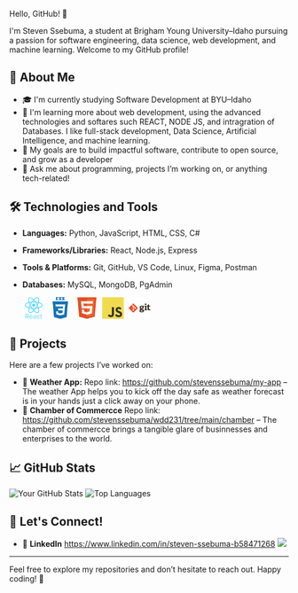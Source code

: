 
Hello, GitHub! 👋

I'm Steven Ssebuma, a student at Brigham Young University–Idaho pursuing a passion for software engineering, data science, web development, and machine learning. Welcome to my GitHub profile!

## 📘 About Me

- 🎓 I'm currently studying Software Development at BYU–Idaho
- 🧠 I'm learning more about web development, using the advanced technologies and softares such REACT, NODE JS, and intragration of Databases. I like full-stack development, Data Science, Artificial Intelligence, and machine learning.
- 🎯 My goals are to build impactful software, contribute to open source, and grow as a developer
- 💬 Ask me about programming, projects I’m working on, or anything tech-related!

## 🛠️ Technologies and Tools

- **Languages:** Python, JavaScript, HTML, CSS, C#
- **Frameworks/Libraries:** React, Node.js, Express 
- **Tools & Platforms:** Git, GitHub, VS Code, Linux, Figma, Postman
- **Databases:** MySQL, MongoDB, PgAdmin

  <div>
    <img src="https://github.com/devicons/devicon/blob/master/icons/react/react-original-wordmark.svg" title="React" alt="React" width="40" height="40"/>&nbsp;
    <img src="https://github.com/devicons/devicon/blob/master/icons/css3/css3-plain-wordmark.svg"  title="CSS3" alt="CSS" width="40" height="40"/>&nbsp;
    <img src="https://github.com/devicons/devicon/blob/master/icons/html5/html5-original.svg" title="HTML5" alt="HTML" width="40" height="40"/>&nbsp;
    <img src="https://github.com/devicons/devicon/blob/master/icons/javascript/javascript-original.svg" title="JavaScript" alt="JavaScript" width="40" height="40"/>&nbsp;
    <img src="https://github.com/devicons/devicon/blob/master/icons/git/git-original-wordmark.svg" title="Git" **alt="Git" width="40" height="40"/>
</div>

## 📂 Projects

Here are a few projects I’ve worked on:

- 🔗 **Weather App:** Repo link: https://github.com/stevenssebuma/my-app – The weather App helps you to kick off the day safe as weather forecast is in your hands just a click away on your phone.
- 🔗 **Chamber of Commercce** Repo link: https://github.com/stevenssebuma/wdd231/tree/main/chamber – The chamber of commercce brings a tangible glare of businnesses and enterprises to the world.

## 📈 GitHub Stats

![Your GitHub Stats](https://github-readme-stats.vercel.app/api?username=YourGitHubUsername&show_icons=true&theme=radical)
![Top Languages](https://github-readme-stats.vercel.app/api/top-langs/?username=YourGitHubUsername&layout=compact&theme=radical)


## 🤝 Let's Connect!

- 💼 **LinkedIn** https://www.linkedin.com/in/steven-ssebuma-b58471268 [![](https://img.shields.io/badge/LinkedIn-blue?style=for-the-badge&logo=linkedin&logoColor=white)]()

---

Feel free to explore my repositories and don’t hesitate to reach out. Happy coding! 🚀
